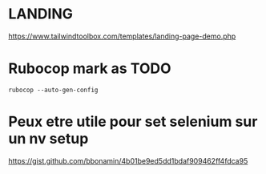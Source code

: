 # LANDING
https://www.tailwindtoolbox.com/templates/landing-page-demo.php


# Rubocop mark as TODO
`rubocop --auto-gen-config`


# Peux etre utile pour set selenium sur un nv setup
https://gist.github.com/bbonamin/4b01be9ed5dd1bdaf909462ff4fdca95

